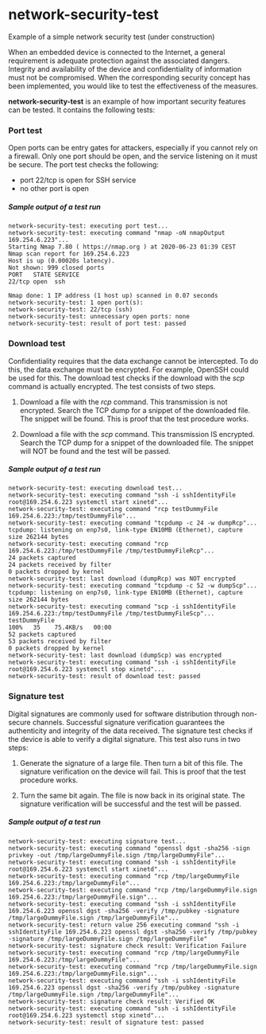 # network-security-test
Example of a simple network security test (under construction)

When an embedded device is connected to the Internet, a general requirement is adequate protection against the associated dangers. Integrity and availability of the device and confidentiality of information must not be compromised. When the corresponding security concept has been implemented, you would like to test the effectiveness of the measures.

**network-security-test** is an example of how important security features can be tested. It contains the following tests:

### Port test
Open ports can be entry gates for attackers, especially if you cannot rely on a firewall. Only one port should be open, and the service listening on it must be secure. The port test checks the following:
- port 22/tcp is open for SSH service
- no other port is open

##### Sample output of a test run
```
network-security-test: executing port test...
network-security-test: executing command "nmap -oN nmapOutput 169.254.6.223"...
Starting Nmap 7.80 ( https://nmap.org ) at 2020-06-23 01:39 CEST
Nmap scan report for 169.254.6.223
Host is up (0.00020s latency).
Not shown: 999 closed ports
PORT   STATE SERVICE
22/tcp open  ssh

Nmap done: 1 IP address (1 host up) scanned in 0.07 seconds
network-security-test: 1 open port(s):
network-security-test: 22/tcp (ssh)
network-security-test: unnecessary open ports: none
network-security-test: result of port test: passed
```
### Download test
Confidentiality requires that the data exchange cannot be intercepted. To do this, the data exchange must be encrypted. For example, OpenSSH could be used for this. The download test checks if the download with the *scp* command is actually encrypted. The test consists of two steps.

1. Download a file with the *rcp* command. This transmission is not encrypted. Search the TCP dump for a snippet of the downloaded file. The snippet will be found. This is proof that the test procedure works.

2. Download a file with the *scp* command. This transmission IS encrypted. Search the TCP dump for a snippet of the downloaded file. The snippet will NOT be found and the test will be passed.

##### Sample output of a test run
```
network-security-test: executing download test...
network-security-test: executing command "ssh -i sshIdentityFile root@169.254.6.223 systemctl start xinetd"...
network-security-test: executing command "rcp testDummyFile 169.254.6.223:/tmp/testDummyFile"...
network-security-test: executing command "tcpdump -c 24 -w dumpRcp"...
tcpdump: listening on enp7s0, link-type EN10MB (Ethernet), capture size 262144 bytes
network-security-test: executing command "rcp  169.254.6.223:/tmp/testDummyFile /tmp/testDummyFileRcp"...
24 packets captured
24 packets received by filter
0 packets dropped by kernel
network-security-test: last download (dumpRcp) was NOT encrypted
network-security-test: executing command "tcpdump -c 52 -w dumpScp"...
tcpdump: listening on enp7s0, link-type EN10MB (Ethernet), capture size 262144 bytes
network-security-test: executing command "scp -i sshIdentityFile 169.254.6.223:/tmp/testDummyFile /tmp/testDummyFileScp"...
testDummyFile                                                                    100%   35    75.4KB/s   00:00    
52 packets captured
53 packets received by filter
0 packets dropped by kernel
network-security-test: last download (dumpScp) was encrypted
network-security-test: executing command "ssh -i sshIdentityFile root@169.254.6.223 systemctl stop xinetd"...
network-security-test: result of download test: passed
```
### Signature test
Digital signatures are commonly used for software distribution through non-secure channels. Successful signature verification guarantees the authenticity and integrity of the data received. The signature test checks if the device is able to verify a digital signature. This test also runs in two steps:

1. Generate the signature of a large file. Then turn a bit of this file. The signature verification on the device will fail. This is proof that the test procedure works.

2. Turn the same bit again. The file is now back in its original state. The signature verification will be successful and the test will be passed.

##### Sample output of a test run
```
network-security-test: executing signature test...
network-security-test: executing command "openssl dgst -sha256 -sign privkey -out /tmp/largeDummyFile.sign /tmp/largeDummyFile"...
network-security-test: executing command "ssh -i sshIdentityFile root@169.254.6.223 systemctl start xinetd"...
network-security-test: executing command "rcp /tmp/largeDummyFile 169.254.6.223:/tmp/largeDummyFile"...
network-security-test: executing command "rcp /tmp/largeDummyFile.sign 169.254.6.223:/tmp/largeDummyFile.sign"...
network-security-test: executing command "ssh -i sshIdentityFile 169.254.6.223 openssl dgst -sha256 -verify /tmp/pubkey -signature /tmp/largeDummyFile.sign /tmp/largeDummyFile"...
network-security-test: return value 256 executing command "ssh -i sshIdentityFile 169.254.6.223 openssl dgst -sha256 -verify /tmp/pubkey -signature /tmp/largeDummyFile.sign /tmp/largeDummyFile"
network-security-test: signature check result: Verification Failure
network-security-test: executing command "rcp /tmp/largeDummyFile 169.254.6.223:/tmp/largeDummyFile"...
network-security-test: executing command "rcp /tmp/largeDummyFile.sign 169.254.6.223:/tmp/largeDummyFile.sign"...
network-security-test: executing command "ssh -i sshIdentityFile 169.254.6.223 openssl dgst -sha256 -verify /tmp/pubkey -signature /tmp/largeDummyFile.sign /tmp/largeDummyFile"...
network-security-test: signature check result: Verified OK
network-security-test: executing command "ssh -i sshIdentityFile root@169.254.6.223 systemctl stop xinetd"...
network-security-test: result of signature test: passed
```
